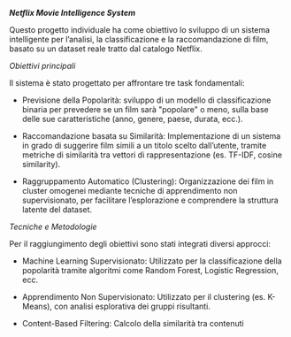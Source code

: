 ***Netflix Movie Intelligence System***

Questo progetto individuale ha come obiettivo lo sviluppo di un sistema intelligente per l’analisi, la classificazione e la raccomandazione di film, basato su un dataset reale tratto dal catalogo Netflix.

*Obiettivi principali*

Il sistema è stato progettato per affrontare tre task fondamentali:

- Previsione della Popolarità: sviluppo di un modello di classificazione binaria per prevedere se un film sarà "popolare" o meno, sulla base delle sue caratteristiche (anno, genere, paese, durata, ecc.).

- Raccomandazione basata su Similarità: Implementazione di un sistema in grado di suggerire film simili a un titolo scelto dall’utente, tramite metriche di similarità tra vettori di rappresentazione (es. TF-IDF, cosine similarity).

- Raggruppamento Automatico (Clustering): Organizzazione dei film in cluster omogenei mediante tecniche di apprendimento non supervisionato, per facilitare l’esplorazione e comprendere la struttura latente del dataset.

*Tecniche e Metodologie*

Per il raggiungimento degli obiettivi sono stati integrati diversi approcci:

- Machine Learning Supervisionato: Utilizzato per la classificazione della popolarità tramite algoritmi come Random Forest, Logistic Regression, ecc.

- Apprendimento Non Supervisionato: Utilizzato per il clustering (es. K-Means), con analisi esplorativa dei gruppi risultanti.

- Content-Based Filtering: Calcolo della similarità tra contenuti

